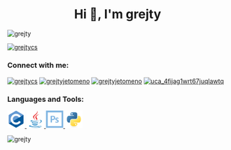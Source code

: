 <h1 align="center">Hi 👋, I'm grejty</h1>
<p align="left"> <img src="https://komarev.com/ghpvc/?username=grejty&label=Profile%20views&color=0e75b6&style=flat" alt="grejty" /> </p>

<p align="left"> <a href="https://twitter.com/grejtycs" target="blank"><img src="https://img.shields.io/twitter/follow/grejtycs?logo=twitter&style=for-the-badge" alt="grejtycs" /></a> </p>

<h3 align="left">Connect with me:</h3>
<p align="left">
<a href="https://twitter.com/grejtycs" target="blank"><img align="center" src="https://raw.githubusercontent.com/rahuldkjain/github-profile-readme-generator/master/src/images/icons/Social/twitter.svg" alt="grejtycs" height="30" width="40" /></a>
<a href="https://fb.com/grejtyjetomeno" target="blank"><img align="center" src="https://raw.githubusercontent.com/rahuldkjain/github-profile-readme-generator/master/src/images/icons/Social/facebook.svg" alt="grejtyjetomeno" height="30" width="40" /></a>
<a href="https://instagram.com/grejtyjetomeno" target="blank"><img align="center" src="https://raw.githubusercontent.com/rahuldkjain/github-profile-readme-generator/master/src/images/icons/Social/instagram.svg" alt="grejtyjetomeno" height="30" width="40" /></a>
<a href="https://www.youtube.com/c/uca_4fijag1wrt67juqlawtq" target="blank"><img align="center" src="https://raw.githubusercontent.com/rahuldkjain/github-profile-readme-generator/master/src/images/icons/Social/youtube.svg" alt="uca_4fijag1wrt67juqlawtq" height="30" width="40" /></a>
</p>

<h3 align="left">Languages and Tools:</h3>
<p align="left"> <a href="https://www.cprogramming.com/" target="_blank" rel="noreferrer"> <img src="https://raw.githubusercontent.com/devicons/devicon/master/icons/c/c-original.svg" alt="c" width="40" height="40"/> </a> <a href="https://www.java.com" target="_blank" rel="noreferrer"> <img src="https://raw.githubusercontent.com/devicons/devicon/master/icons/java/java-original.svg" alt="java" width="40" height="40"/> </a> <a href="https://www.photoshop.com/en" target="_blank" rel="noreferrer"> <img src="https://raw.githubusercontent.com/devicons/devicon/master/icons/photoshop/photoshop-line.svg" alt="photoshop" width="40" height="40"/> </a> <a href="https://www.python.org" target="_blank" rel="noreferrer"> <img src="https://raw.githubusercontent.com/devicons/devicon/master/icons/python/python-original.svg" alt="python" width="40" height="40"/> </a> </p>

<p><img align="left" src="https://github-readme-stats.vercel.app/api/top-langs?username=grejty&hide=html&show_icons=true&locale=en&layout=compact&theme=dark&hide=Rich%20Text%20Format&langs_count=10" alt="grejty" /></p>
